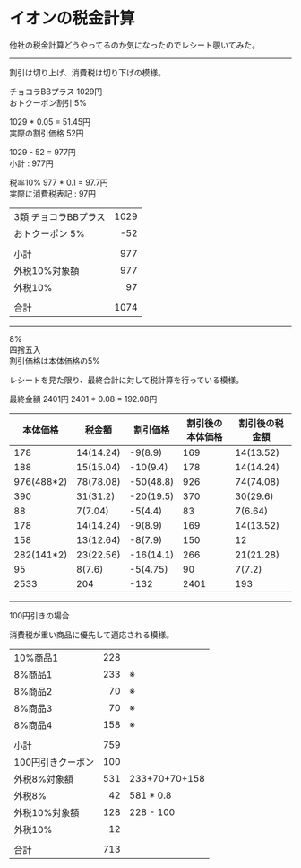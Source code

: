 # イオンの税金計算

他社の税金計算どうやってるのか気になったのでレシート覗いてみた。  

---

割引は切り上げ、消費税は切り下げの模様。

チョコラBBプラス 1029円  
おトクーポン割引 5%  

1029 * 0.05 = 51.45円  
実際の割引価格 52円  

1029 - 52 = 977円  
小計 : 977円  

税率10%
977 * 0.1 = 97.7円  
実際に消費税表記 : 97円  

|||
|---|--:|
|3類 チョコラBBプラス|1029|
|おトクーポン 5%     | -52|
|||
|小計                | 977|
|外税10%対象額       | 977|
|外税10%             |  97|
|||
|合計                |1074|

---

8%  
四捨五入  
割引価格は本体価格の5%  

レシートを見た限り、最終合計に対して税計算を行っている模様。  

最終金額 2401円
2401 * 0.08 = 192.08円

|本体価格|税金額|割引価格|割引後の本体価格|割引後の税金額|
|---|---|---|---|---|
|178 |14(14.24)|-9(8.9)  |169 |14(13.52)|
|188 |15(15.04)|-10(9.4) |178 |14(14.24)|
|976(488*2) |78(78.08)|-50(48.8)|926 |74(74.08)|
|390 |31(31.2) |-20(19.5)|370 |30(29.6) |
|88  |7(7.04)  |-5(4.4)  |83  |7(6.64)  |
|178 |14(14.24)|-9(8.9)  |169 |14(13.52)|
|158 |13(12.64)|-8(7.9)  |150 |12       |
|282(141*2) |23(22.56)|-16(14.1)|266 |21(21.28)|
|95  |8(7.6)   |-5(4.75) |90  |7(7.2)   |
|2533|204      |-132     |2401|193      |

---

100円引きの場合

消費税が重い商品に優先して適応される模様。  

||||
|---|--:|---|
|10%商品1|228||
|8%商品1 |233|※|
|8%商品2 | 70|※|
|8%商品3 | 70|※|
|8%商品4 |158|※|
||||
|小計                | 759||
|100円引きクーポン   | 100||
|外税8%対象額        | 531|233+70+70+158|
|外税8%              |  42|581 * 0.8|
|外税10%対象額       | 128|228 - 100|
|外税10%             |  12||
||||
|合計                |713||
